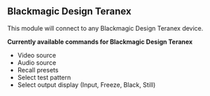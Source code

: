 ## Blackmagic Design Teranex

This module will connect to any Blackmagic Design Teranex device.

**Currently available commands for Blackmagic Design Teranex**

* Video source
* Audio source
* Recall presets
* Select test pattern
* Select output display (Input, Freeze, Black, Still)

